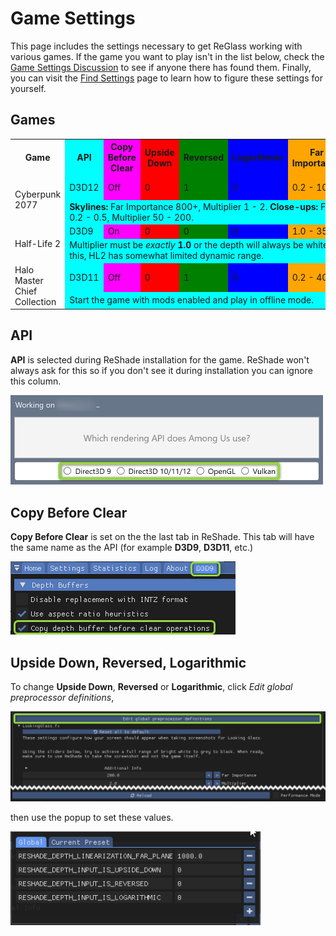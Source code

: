 # Game Settings
This page includes the settings necessary to get ReGlass working with various games. If the game you want to play isn't in the list below, check the [Game Settings Discussion][GameSettingsDisc] to see if anyone there has found them. Finally, you can visit the [Find Settings](FindSettings.md) page to learn how to figure these settings for yourself.

## Games

<table>
  <colgroup>
    <col>
    <col style="background-color:cyan">
	<col style="background-color:magenta">
	<col style="background-color:red">
	<col style="background-color:green">
	<col style="background-color:blue">
	<col style="background-color:orange">
	<col style="background-color:purple">
  </colgroup>
  <tr>
    <th>Game</th>
    <th width="12%">API</th>
	<th width="12%">Copy Before Clear</th>
	<th width="12%">Upside Down</th>
	<th width="12%">Reversed</th>
	<th width="12%">Logarithmic</th>
	<th width="12%">Far Importance</th>
	<th width="12%">Multiplier</th>
  </tr>
  <tr>
	<td rowspan="2">Cyberpunk 2077</td>
	<td>D3D12</td>
	<td>Off</td>
	<td>0</td>
	<td>1</td>
	<td>0</td>
	<td>0.2 - 1000</td>
	<td>0.1 - 200</td>
  </tr>
  <tr>
    <td colspan="7"><b>Skylines:</b> Far Importance 800+, Multiplier 1 - 2. <b>Close-ups:</b> Far Importance 0.2 - 0.5, Multiplier 50 - 200.</td>
  </tr>
  <tr>
	<td rowspan="2">Half-Life 2</td>
	<td>D3D9</td>
	<td>On</td>
	<td>0</td>
	<td>0</td>
	<td>0</td>
	<td>1.0 - 350</td>
	<td>**1.0**</td>
  </tr>
  <tr>
    <td colspan="7">Multiplier must be <i>exactly</i> <b>1.0</b> or the depth will always be white. Because of this, HL2 has somewhat limited dynamic range.</td>
  </tr>
  <tr>
	<td rowspan="2">Halo Master Chief Collection</td>
	<td>D3D11</td>
	<td>Off</td>
	<td>0</td>
	<td>1</td>
	<td>0</td>
	<td>0.2 - 400</td>
	<td>0.5 - 100</td>
  </tr>
  <tr>
    <td colspan="7">Start the game with mods enabled and play in offline mode.</td>
  </tr>
</table>

## API
**API** is selected during ReShade installation for the game. ReShade won't always ask for this so if you don't see it during installation you can ignore this column.

<img src="Images/APISelection.png" width=500>

## Copy Before Clear
**Copy Before Clear** is set on the the last tab in ReShade. This tab will have the same name as the API (for example **D3D9**, **D3D11**, etc.)

<img src="Images/CopyDepthBeforeClear.png">

## Upside Down, Reversed, Logarithmic
To change **Upside Down**, **Reversed** or **Logarithmic**, click *Edit global preprocessor definitions*,

<img src="Images/PreProcButton.png" width=600>

then use the popup to set these values.

<img src="Images/GlobalSettings.png" width=400>

[GameSettingsDisc]: https://github.com/jbienz/ReGlass/discussions/2 "Games Setting Discussion"
